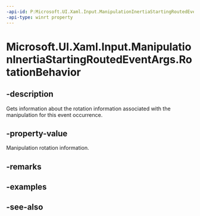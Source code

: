 ```yaml
---
-api-id: P:Microsoft.UI.Xaml.Input.ManipulationInertiaStartingRoutedEventArgs.RotationBehavior
-api-type: winrt property
---
```


<!-- Property syntax
public Windows.UI.Xaml.Input.InertiaRotationBehavior RotationBehavior { get;  set; }
-->

# Microsoft.UI.Xaml.Input.ManipulationInertiaStartingRoutedEventArgs.RotationBehavior

## -description
Gets information about the rotation information associated with the manipulation for this event occurrence.

## -property-value
Manipulation rotation information.

## -remarks

## -examples

## -see-also
